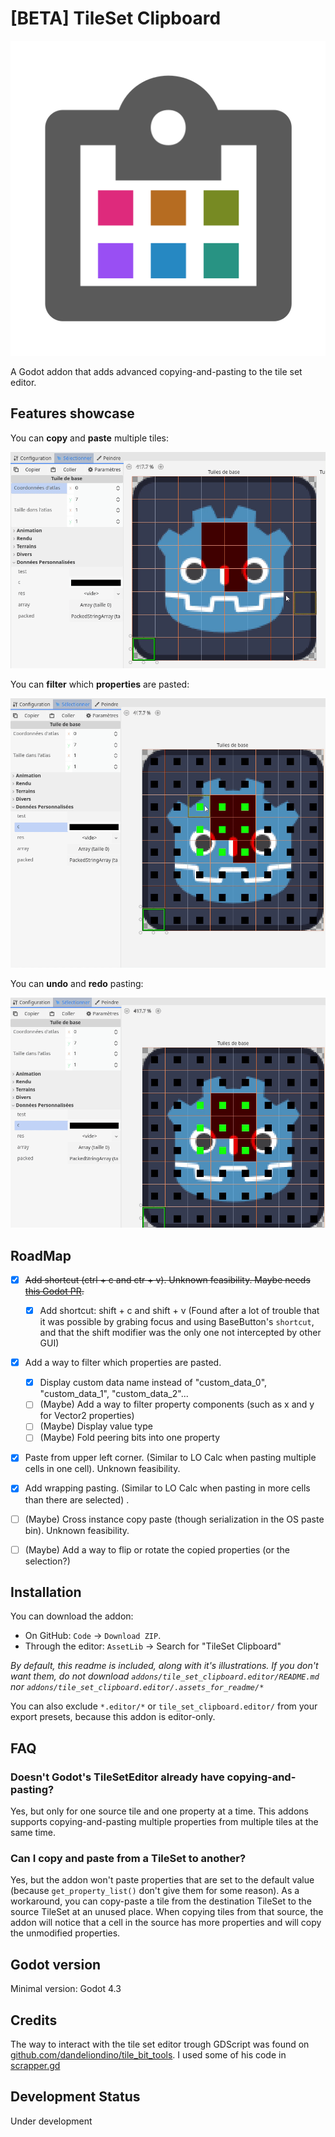 # [BETA] TileSet Clipboard

![Addon's icon](/icon.svg)

A Godot addon that adds advanced copying-and-pasting to the tile set editor.



## Features showcase

You can **copy** and **paste** multiple tiles:

![Copying and pasting 4 tiles in a TileSet](/addons/tile_set_clipboard.editor/.assets_for_readme/copy_paste_v2.gif)


You can **filter** which **properties** are pasted:

![Choosing to paste only modulate, then only probability](/addons/tile_set_clipboard.editor/.assets_for_readme/filter_properties_v2.gif)


You can **undo** and **redo** pasting:

![Choosing to paste only modulate, then only probability](/addons/tile_set_clipboard.editor/.assets_for_readme/undo_redo.gif)



## RoadMap

- [x] ~~Add shortcut (ctrl + c and ctr + v). Unknown feasibility. Maybe needs [this Godot PR](https://github.com/godotengine/godot/pull/102807).~~
  - [x] Add shortcut: shift + c and shift + v
        (Found after a lot of trouble that it was possible by grabing focus and using BaseButton's `shortcut`, and that the shift modifier was the only one not intercepted by other GUI)
- [x] Add a way to filter which properties are pasted.
  - [x] Display custom data name instead of "custom_data_0", "custom_data_1", "custom_data_2"...
  - [ ] (Maybe) Add a way to filter property components (such as x and y for Vector2 properties)
  - [ ] (Maybe) Display value type
  - [ ] (Maybe) Fold peering bits into one property
- [x] Paste from upper left corner. (Similar to LO Calc when pasting multiple cells in one cell). Unknown feasibility.
- [x] Add wrapping pasting. (Similar to LO Calc when pasting in more cells than there are selected) .
- [ ] (Maybe) Cross instance copy paste (though serialization in the OS paste bin). Unknown feasibility.
- [ ] (Maybe) Add a way to flip or rotate the copied properties (or the selection?)



## Installation

You can download the addon:
- On GitHub: `Code` → `Download ZIP`.
- Through the editor: `AssetLib` → Search for "TileSet Clipboard"

*By default, this readme is included, along with it's illustrations. If you don't want them,
do not download `addons/tile_set_clipboard.editor/README.md` nor `addons/tile_set_clipboard.editor/.assets_for_readme/*`*

You can also exclude `*.editor/*` or `tile_set_clipboard.editor/` from your export presets,
because this addon is editor-only.



## FAQ

### Doesn't Godot's TileSetEditor already have copying-and-pasting?

Yes, but only for one source tile and one property at a time. This addons supports copying-and-pasting multiple properties from multiple tiles at the same time.

### Can I copy and paste from a TileSet to another?

Yes, but the addon won't paste properties that are set to the default value
(because `get_property_list()` don't give them for some reason). As a workaround,
you can copy-paste a tile from the destination TileSet to the source TileSet at an unused place.
When copying tiles from that source, the addon will notice that a cell in the source has more properties and will copy
the unmodified properties.


## Godot version

Minimal version: Godot 4.3



## Credits

The way to interact with the tile set editor trough GDScript was found on
[github.com/dandeliondino/tile_bit_tools](https://github.com/dandeliondino/tile_bit_tools/).
I used some of his code in [scrapper.gd](/addons/tile_set_clipboard.editor/scrapper.gd)



## Development Status

Under development

